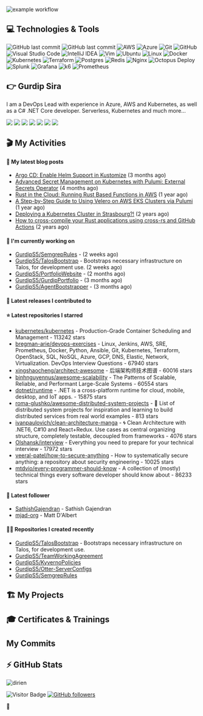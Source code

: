 
![example workflow](https://github.com/gurdips5/gurdips5/actions/workflows/readme-scribe.yaml/badge.svg)

## 💻 Technologies & Tools

![GitHub last commit](https://img.shields.io/badge/.NET-512BD4.svg?style=for-the-badge&logo=dotnet&logoColor=white)
![GitHub last commit](https://img.shields.io/badge/TeamCity-000000.svg?style=for-the-badge&logo=TeamCity&logoColor=white)
![AWS](https://img.shields.io/badge/AWS-FF9900.svg?style=for-the-badge&logo=amazon-aws&logoColor=white)
![Azure](https://img.shields.io/badge/azure-0078D4.svg?style=for-the-badge&logo=microsoft-azure&logoColor=white)
![Git](https://img.shields.io/badge/git-%23F05033.svg?style=for-the-badge&logo=git&logoColor=white)
![GitHub](https://img.shields.io/badge/github-%23121011.svg?style=for-the-badge&logo=github&logoColor=white)
![Visual Studio Code](https://img.shields.io/badge/VisualStudioCode-0078d7.svg?style=for-the-badge&logo=visual-studio-code&logoColor=white)
![IntelliJ IDEA](https://img.shields.io/badge/IntelliJIDEA-000000.svg?style=for-the-badge&logo=intellij-idea&logoColor=white)
![Vim](https://img.shields.io/badge/VIM-%2311AB00.svg?style=for-the-badge&logo=vim&logoColor=white)
![Ubuntu](https://img.shields.io/badge/Ubuntu-E95420?style=for-the-badge&logo=ubuntu&logoColor=white)
![Linux](https://img.shields.io/badge/Linux-FCC624?style=for-the-badge&logo=linux&logoColor=black)
![Docker](https://img.shields.io/badge/docker-0db7ed.svg?style=for-the-badge&logo=docker&logoColor=white)
![Kubernetes](https://img.shields.io/badge/kubernetes-326ce5.svg?style=for-the-badge&logo=kubernetes&logoColor=white)
![Terraform](https://img.shields.io/badge/terraform-5835CC.svg?style=for-the-badge&logo=terraform&logoColor=white)
![Postgres](https://img.shields.io/badge/postgres-316192.svg?style=for-the-badge&logo=postgresql&logoColor=white)
![Redis](https://img.shields.io/badge/redis-DD0031.svg?style=for-the-badge&logo=redis&logoColor=white)
![Nginx](https://img.shields.io/badge/nginx-009639.svg?style=for-the-badge&logo=nginx&logoColor=white)
![Octopus Deploy](https://img.shields.io/badge/Octopus%20Deploy-2F93E0.svg?style=for-the-badge&logo=Octopus-Deploy&logoColor=white)
![Splunk](https://img.shields.io/badge/Splunk-000000.svg?style=for-the-badge&logo=Splunk&logoColor=white)
![Grafana](https://img.shields.io/badge/Grafana-F46800.svg?style=for-the-badge&logo=Grafana&logoColor=white)
![k6](https://img.shields.io/badge/k6-7D64FF.svg?style=for-the-badge&logo=k6&logoColor=white)
![Prometheus](https://img.shields.io/badge/Prometheus-E6522C.svg?style=for-the-badge&logo=Prometheus&logoColor=white)

## 👉 Gurdip Sira

I am a DevOps Lead with experience in Azure, AWS and Kubernetes, as well as a C# .NET Core developer. Serverless, Kubernetes and much more...

[![](https://img.shields.io/badge/-@__gurdip-000000?style=for-the-badge&logo=X&logoColor=ffffff)](https://x.com/_ediri)
[![](https://img.shields.io/badge/gurdip--sira-0A66C2?style=for-the-badge&logo=linkedin&logoColor=#0A66C2)](https://www.linkedin.com/gurdipsira)
[![](https://img.shields.io/badge/@_ediri@cloud--native.social-6364FF?style=for-the-badge&logo=mastodon&logoColor=white)](https://cloud-native.social/@_ediri)
[![](https://img.shields.io/badge/-@dirien-%23181717?style=for-the-badge&logo=github)](https://github.com/dirien)
[![](https://img.shields.io/badge/-blog.ediri.io-2962FF?style=for-the-badge&logo=hashnode&logoColor=white)](https://blog.ediri.io/)
[![](https://img.shields.io/badge/dirien-003366?style=for-the-badge&logo=linuxfoundation&logoColor=white)](https://openprofile.dev/profile/dirien)
[![](https://img.shields.io/badge/-@__ediri-E4405F?style=for-the-badge&logo=instagram&logoColor=white)](https://www.instagram.com/_ediri/)

## 🎬 My Activities

#### 📖 My latest blog posts
- [Argo CD: Enable Helm Support in Kustomize](https://blog.ediri.io/argo-cd-enable-helm-support-in-kustomize) (3 months ago)
- [Advanced Secret Management on Kubernetes with Pulumi: External Secrets Operator](https://blog.ediri.io/advanced-secret-management-on-kubernetes-with-pulumi-external-secrets-operator) (4 months ago)
- [Rust in the Cloud: Running Rust Based Functions in AWS](https://blog.ediri.io/rust-in-the-cloud-running-rust-based-functions-in-aws) (1 year ago)
- [A Step-by-Step Guide to Using Velero on AWS EKS Clusters via Pulumi](https://blog.ediri.io/a-step-by-step-guide-to-using-velero-on-aws-eks-clusters-via-pulumi) (1 year ago)
- [Deploying a Kubernetes Cluster in Strasbourg?!](https://blog.ediri.io/deploying-a-kubernetes-cluster-in-strasbourg) (2 years ago)
- [How to cross-compile your Rust applications using cross-rs and GitHub Actions](https://blog.ediri.io/how-to-cross-compile-your-rust-applications-using-cross-rs-and-github-actions) (2 years ago)

#### 👷 I'm currently working on

- [GurdipS5/SemgrepRules](https://github.com/GurdipS5/SemgrepRules) -  (2 weeks ago)
- [GurdipS5/TalosBootstrap](https://github.com/GurdipS5/TalosBootstrap) - Bootstraps necessary infrastructure on Talos, for development use. (2 weeks ago)
- [GurdipS5/PortfolioWebsite](https://github.com/GurdipS5/PortfolioWebsite) -  (2 months ago)
- [GurdipS5/GurdipPortfolio](https://github.com/GurdipS5/GurdipPortfolio) -  (3 months ago)
- [GurdipS5/AgentBootstrapper](https://github.com/GurdipS5/AgentBootstrapper) -  (3 months ago)

#### 🚀 Latest releases I contributed to


#### ⭐ Latest repositories I starred

- [kubernetes/kubernetes](https://github.com/kubernetes/kubernetes) - Production-Grade Container Scheduling and Management - 113242 stars
- [bregman-arie/devops-exercises](https://github.com/bregman-arie/devops-exercises) - Linux, Jenkins, AWS, SRE, Prometheus, Docker, Python, Ansible, Git, Kubernetes, Terraform, OpenStack, SQL, NoSQL, Azure, GCP, DNS, Elastic, Network, Virtualization. DevOps Interview Questions - 67940 stars
- [xingshaocheng/architect-awesome](https://github.com/xingshaocheng/architect-awesome) - 后端架构师技术图谱 - 60016 stars
- [binhnguyennus/awesome-scalability](https://github.com/binhnguyennus/awesome-scalability) - The Patterns of Scalable, Reliable, and Performant Large-Scale Systems - 60554 stars
- [dotnet/runtime](https://github.com/dotnet/runtime) - .NET is a cross-platform runtime for cloud, mobile, desktop, and IoT apps. - 15875 stars
- [roma-glushko/awesome-distributed-system-projects](https://github.com/roma-glushko/awesome-distributed-system-projects) - 🚀 List of distributed system projects for inspiration and learning to build distributed services from real world examples - 813 stars
- [ivanpaulovich/clean-architecture-manga](https://github.com/ivanpaulovich/clean-architecture-manga) -  :cyclone: Clean Architecture with .NET6, C#10 and React&#43;Redux. Use cases as central organizing structure, completely testable, decoupled from frameworks - 4076 stars
- [Olshansk/interview](https://github.com/Olshansk/interview) - Everything you need to prepare for your technical interview - 17972 stars
- [veeral-patel/how-to-secure-anything](https://github.com/veeral-patel/how-to-secure-anything) - How to systematically secure anything: a repository about security engineering - 10025 stars
- [mtdvio/every-programmer-should-know](https://github.com/mtdvio/every-programmer-should-know) - A collection of (mostly) technical things every software developer should know about - 86233 stars

#### 👥 Latest follower

- [SathishGajendran](https://github.com/SathishGajendran) - Sathish Gajendran
- [mjad-org](https://github.com/mjad-org) - Matt D&#39;Albert

#### 👨‍💻 Repositories I created recently

- [GurdipS5/TalosBootstrap](https://github.com/GurdipS5/TalosBootstrap) - Bootstraps necessary infrastructure on Talos, for development use.
- [GurdipS5/TeamWorkingAgreement](https://github.com/GurdipS5/TeamWorkingAgreement)
- [GurdipS5/KyvernoPolicies](https://github.com/GurdipS5/KyvernoPolicies)
- [GurdipS5/Otter-ServerConfigs](https://github.com/GurdipS5/Otter-ServerConfigs)
- [GurdipS5/SemgrepRules](https://github.com/GurdipS5/SemgrepRules)





## 🏗️ My Projects


## 🎓 Certificates & Trainings

<!--START_SECTION:badges-->
<!--END_SECTION:badges-->


##

## My Commits

## ⚡ GitHub Stats

![dirien](https://github-readme-stats.vercel.app/api?username=gurdips5&show_icons=true&count_private=true&theme=dracula)

![Visitor Badge](https://visitor-badge.laobi.icu/badge?page_id=dirien)
[![GitHub followers](https://img.shields.io/github/followers/dirien.svg?style=social&label=Follow&maxAge=2592000)](https://github.com/dirien?tab=followers)

🧿
